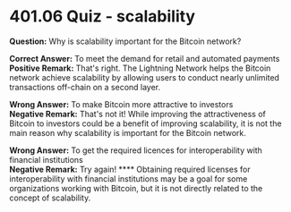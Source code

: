 # 401.06 Quiz - scalability

**Question:** Why is scalability important for the Bitcoin network?

**Correct Answer:** To meet the demand for retail and automated payments\
**Positive Remark:** That's right. The Lightning Network helps the Bitcoin network achieve scalability by allowing users to conduct nearly unlimited transactions off-chain on a second layer.

**Wrong Answer:** To make Bitcoin more attractive to investors\
**Negative Remark:** That's not it! While improving the attractiveness of Bitcoin to investors could be a benefit of improving scalability, it is not the main reason why scalability is important for the Bitcoin network.

**Wrong Answer:** To get the required licences for interoperability with financial institutions\
**Negative Remark:** Try again! **** Obtaining required licenses for interoperability with financial institutions may be a goal for some organizations working with Bitcoin, but it is not directly related to the concept of scalability.
